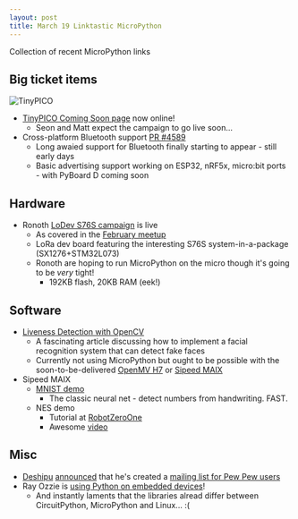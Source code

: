 ```yaml
---
layout: post
title: March 19 Linktastic MicroPython
---
```


Collection of recent MicroPython links

## Big ticket items
![TinyPICO](https://www.crowdsupply.com/img/bd66/tinypico-pinout-2_jpg_project-body.jpg)
* [TinyPICO Coming Soon page](https://www.crowdsupply.com/unexpected-maker/tinypico) now online!
  * Seon and Matt expect the campaign to go live soon...
* Cross-platform Bluetooth support [PR #4589](https://github.com/micropython/micropython/pull/4589)
  * Long awaied support for Bluetooth finally starting to appear - still early days
  * Basic advertising support working on ESP32, nRF5x, micro:bit ports - with PyBoard D coming soon

## Hardware
* Ronoth [LoDev S76S campaign](https://www.crowdsupply.com/ronoth/lodev) is live
  * As covered in the [February meetup](https://melbournemicropythonmeetup.github.io/February-2019-Meetup/)
  * LoRa dev board featuring the interesting S76S system-in-a-package (SX1276+STM32L073)
  * Ronoth are hoping to run MicroPython on the micro though it's going to be _very_ tight!
    * 192KB flash, 20KB RAM (eek!)

## Software
* [Liveness Detection with OpenCV](https://www.pyimagesearch.com/2019/03/11/liveness-detection-with-opencv/)
  * A fascinating article discussing how to implement a facial recognition system that can detect fake faces
  * Currently not using MicroPython but ought to be possible with the soon-to-be-delivered [OpenMV H7](https://www.kickstarter.com/projects/1798207217/openmv-cam-h7-machine-vision-w-micropython) or [Sipeed MAIX](https://www.indiegogo.com/projects/sipeed-maix-the-world-first-risc-v-64-ai-module#/)
* Sipeed MAIX
  * [MNIST demo](https://www.youtube.com/watch?v=WhJuCODEfpQ&feature=youtu.be)
    * The classic neural net - detect numbers from handwriting. FAST.
  * NES demo
    * Tutorial at [RobotZeroOne](https://robotzero.one/micropython-nes-emulator-on-a-risc-v-64-processor/)
    * Awesome [video](https://www.youtube.com/watch?v=el6CB-h9Lo0)

## Misc
* [Deshipu](https://twitter.com/deshipu) [announced](https://twitter.com/deshipu/status/1107361785068306432) that he's created a [mailing list for Pew Pew users](https://mail.python.org/mailman3/lists/pewpew.python.org/)
* Ray Ozzie is [using Python on embedded devices](https://twitter.com/rozzie/status/1106531501317992448)!
  * And instantly laments that the libraries alread differ between CircuitPython, MicroPython and Linux... :(
